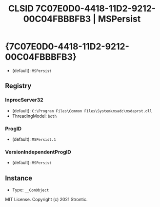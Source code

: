 ﻿---
title: "CLSID 7C07E0D0-4418-11D2-9212-00C04FBBBFB3 | MSPersist"
excerpt: What is COM-Object CLSID 7C07E0D0-4418-11D2-9212-00C04FBBBFB3?
---

# {7C07E0D0-4418-11D2-9212-00C04FBBBFB3}

* (default): `MSPersist`

## Registry


### InprocServer32

* (default): `C:\Program Files\Common Files\System\msadc\msdaprst.dll`
* ThreadingModel: `both`

### ProgID

* (default): `MSPersist.1`

### VersionIndependentProgID

* (default): `MSPersist`

## Instance

* Type: `__ComObject`

MIT License. Copyright (c) 2021 Strontic.


